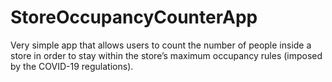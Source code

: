 # StoreOccupancyCounterApp

Very simple app that allows users to count the number of people inside a store in order to stay within the store’s maximum occupancy rules (imposed by the COVID-19 regulations).
